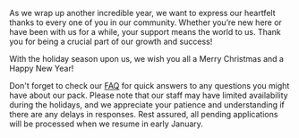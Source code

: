 As we wrap up another incredible year, we want to express our heartfelt thanks to every one of you in our community. Whether you’re new here or have been with us for a while, your support means the world to us. Thank you for being a crucial part of our growth and success!

With the holiday season upon us, we wish you all a Merry Christmas and a Happy New Year!

Don't forget to check our [FAQ](https://ampznetwork.com/faq) for quick answers to any questions you might have about our pack. Please note that our staff may have limited availability during the holidays, and we appreciate your patience and understanding if there are any delays in responses. Rest assured, all pending applications will be processed when we resume in early January.
